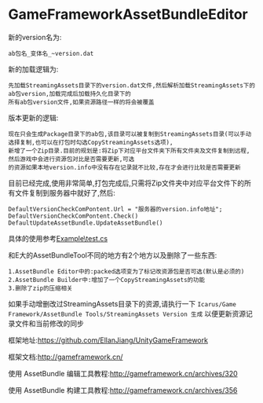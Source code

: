# GameFrameworkAssetBundleEditor

新的version名为:

	ab包名_变体名_~version.dat

新的加载逻辑为:

	先加载StreamingAssets目录下的version.dat文件,然后解析加载StreamingAssets下的ab包version,加载完成后加载持久化目录下的
	所有ab包version文件,如果资源路径一样的将会被覆盖
	

版本更新的逻辑:

	现在只会生成Package目录下的ab包,该目录可以被复制到StreamingAssets目录(可以手动选择复制,也可以在打包时勾选CopyStreamingAssets选项),
	新增了一个Zip目录.目前的规划是:将Zip下对应平台文件夹下所有文件夹及文件复制到远程,然后游戏中会进行资源包对比是否需要更新,可选
	的资源如果本地version.info中没有存在记录就不比较,存在才会进行比较是否需要更新
	
目前已经完成,使用非常简单,打包完成后,只需将Zip文件夹中对应平台文件下的所有文件复制到服务器中就好了,然后:
```
DefaultVersionCheckComPontent.Url = "服务器的version.info地址";
DefaultVersionCheckComPontent.Check()
DefaultUpdateAssetBundle.UpdateAssetBundle()

```
具体的使用参考[Example\test.cs](https://github.com/yika-aixi/GameFrameworkAssetBundleEditor/blob/%E9%AD%94%E6%94%B9/Example/test.cs)

和E大的AssetBundleTool不同的地方有2个地方以及删除了一些东西:

	1.AssetBundle Editor中的:packed选项变为了标记改资源包是否可选(默认是必须的)
	2.AssetBundle Builder中:增加了一个CopyStreamingAssets的功能
	3.删除了zip的压缩相关
	
如果手动增删改过StreamingAssets目录下的资源,请执行一下 ` Icarus/Game Framework/AssetBundle Tools/StreamingAssets Version 生成 `
以便更新资源记录文件和当前修改的同步

框架地址:https://github.com/EllanJiang/UnityGameFramework

框架文档:http://gameframework.cn/

使用 AssetBundle 编辑工具教程:http://gameframework.cn/archives/320

使用 AssetBundle 构建工具教程:http://gameframework.cn/archives/356
